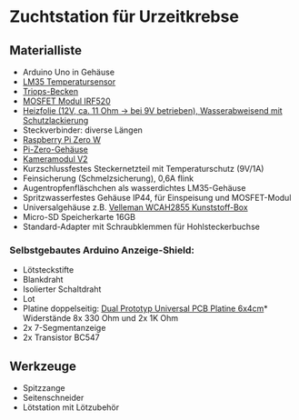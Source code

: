 # Zuchtstation für Urzeitkrebse

## Materialliste
* Arduino Uno in Gehäuse
* [LM35 Temperatursensor](https://www.reichelt.de/temperatursensor-to-92-lm-335-to92-p10469.html)
* [Triops-Becken](https://www.amazon.de/Clementoni-69883-Original-Experimentierkasten-Urzeitkrebse/dp/B003MZO33K)
* [MOSFET Modul IRF520](https://www.amazon.de/gp/product/B07191NYQH/ref=ppx_yo_dt_b_asin_title_o05_s00)
* [Heizfolie (12V, ca. 11 Ohm -> bei 9V betrieben), Wasserabweisend mit Schutzlackierung](https://www.amazon.de/gp/product/B07HRB22QT/ref=ppx_yo_dt_b_asin_title_o07_s00)
* Steckverbinder: diverse Längen
* [Raspberry Pi Zero W](https://www.berrybase.de/raspberry-pi-zero-w)
* [Pi-Zero-Gehäuse](https://buyzero.de/products/raspberry-pi-zero-gehause)
* [Kameramodul V2](https://www.berrybase.de/raspberry-pi-co/raspberry-pi/kameras/raspberry-pi-camera-module-8mp-v2.1)
* Kurzschlussfestes Steckernetzteil mit Temperaturschutz (9V/1A)
* Feinsicherung (Schmelzsicherung), 0,6A flink
* Augentropfenfläschchen als wasserdichtes LM35-Gehäuse
* Spritzwasserfestes Gehäuse IP44, für Einspeisung und MOSFET-Modul
* Universalgehäuse z.B.  [Velleman WCAH2855 Kunststoff-Box](https://www.amazon.de/Velleman-WCAH2855-Kunststoff-Box/dp/B0056BPREM/)
* Micro-SD Speicherkarte 16GB
* Standard-Adapter mit Schraubklemmen für Hohlsteckerbuchse

### Selbstgebautes Arduino Anzeige-Shield:
* Lötsteckstifte
* Blankdraht
* Isolierter Schaltdraht
* Lot
* Platine doppelseitig: [Dual Prototyp Universal PCB Platine 6x4cm](https://www.amazon.de/Universalplatine-Lochrasterplatte-Leiterplatte-Elektronische-Projekt/dp/B07R1W6169/)* Widerstände 8x 330 Ohm und 2x 1K Ohm
* 2x 7-Segmentanzeige
* 2x Transistor BC547


## Werkzeuge
* Spitzzange
* Seitenschneider
* Lötstation mit Lötzubehör

